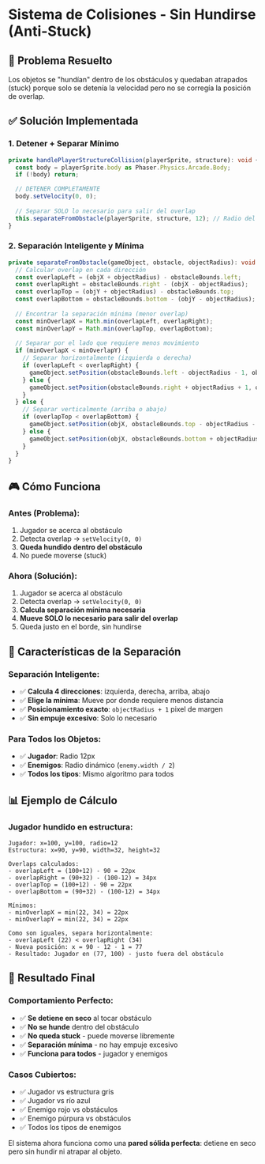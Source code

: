 # Sistema de Colisiones - Sin Hundirse (Anti-Stuck)

## 🎯 Problema Resuelto
Los objetos se "hundían" dentro de los obstáculos y quedaban atrapados (stuck) porque solo se detenía la velocidad pero no se corregía la posición de overlap.

## ✅ Solución Implementada

### 1. **Detener + Separar Mínimo**
```typescript
private handlePlayerStructureCollision(playerSprite, structure): void {
  const body = playerSprite.body as Phaser.Physics.Arcade.Body;
  if (!body) return;

  // DETENER COMPLETAMENTE
  body.setVelocity(0, 0);
  
  // Separar SOLO lo necesario para salir del overlap
  this.separateFromObstacle(playerSprite, structure, 12); // Radio del jugador
}
```

### 2. **Separación Inteligente y Mínima**
```typescript
private separateFromObstacle(gameObject, obstacle, objectRadius): void {
  // Calcular overlap en cada dirección
  const overlapLeft = (objX + objectRadius) - obstacleBounds.left;
  const overlapRight = obstacleBounds.right - (objX - objectRadius);
  const overlapTop = (objY + objectRadius) - obstacleBounds.top;
  const overlapBottom = obstacleBounds.bottom - (objY - objectRadius);
  
  // Encontrar la separación mínima (menor overlap)
  const minOverlapX = Math.min(overlapLeft, overlapRight);
  const minOverlapY = Math.min(overlapTop, overlapBottom);
  
  // Separar por el lado que requiere menos movimiento
  if (minOverlapX < minOverlapY) {
    // Separar horizontalmente (izquierda o derecha)
    if (overlapLeft < overlapRight) {
      gameObject.setPosition(obstacleBounds.left - objectRadius - 1, objY);
    } else {
      gameObject.setPosition(obstacleBounds.right + objectRadius + 1, objY);
    }
  } else {
    // Separar verticalmente (arriba o abajo)
    if (overlapTop < overlapBottom) {
      gameObject.setPosition(objX, obstacleBounds.top - objectRadius - 1);
    } else {
      gameObject.setPosition(objX, obstacleBounds.bottom + objectRadius + 1);
    }
  }
}
```

## 🎮 Cómo Funciona

### Antes (Problema):
1. Jugador se acerca al obstáculo
2. Detecta overlap → `setVelocity(0, 0)`
3. **Queda hundido dentro del obstáculo**
4. No puede moverse (stuck)

### Ahora (Solución):
1. Jugador se acerca al obstáculo
2. Detecta overlap → `setVelocity(0, 0)`
3. **Calcula separación mínima necesaria**
4. **Mueve SOLO lo necesario para salir del overlap**
5. Queda justo en el borde, sin hundirse

## 🔧 Características de la Separación

### Separación Inteligente:
- ✅ **Calcula 4 direcciones**: izquierda, derecha, arriba, abajo
- ✅ **Elige la mínima**: Mueve por donde requiere menos distancia
- ✅ **Posicionamiento exacto**: `objectRadius + 1` pixel de margen
- ✅ **Sin empuje excesivo**: Solo lo necesario

### Para Todos los Objetos:
- ✅ **Jugador**: Radio 12px
- ✅ **Enemigos**: Radio dinámico (`enemy.width / 2`)
- ✅ **Todos los tipos**: Mismo algoritmo para todos

## 📊 Ejemplo de Cálculo

### Jugador hundido en estructura:
```
Jugador: x=100, y=100, radio=12
Estructura: x=90, y=90, width=32, height=32

Overlaps calculados:
- overlapLeft = (100+12) - 90 = 22px
- overlapRight = (90+32) - (100-12) = 34px  
- overlapTop = (100+12) - 90 = 22px
- overlapBottom = (90+32) - (100-12) = 34px

Mínimos:
- minOverlapX = min(22, 34) = 22px
- minOverlapY = min(22, 34) = 22px

Como son iguales, separa horizontalmente:
- overlapLeft (22) < overlapRight (34)
- Nueva posición: x = 90 - 12 - 1 = 77
- Resultado: Jugador en (77, 100) - justo fuera del obstáculo
```

## 🚀 Resultado Final

### Comportamiento Perfecto:
- ✅ **Se detiene en seco** al tocar obstáculo
- ✅ **No se hunde** dentro del obstáculo  
- ✅ **No queda stuck** - puede moverse libremente
- ✅ **Separación mínima** - no hay empuje excesivo
- ✅ **Funciona para todos** - jugador y enemigos

### Casos Cubiertos:
- ✅ Jugador vs estructura gris
- ✅ Jugador vs río azul
- ✅ Enemigo rojo vs obstáculos
- ✅ Enemigo púrpura vs obstáculos
- ✅ Todos los tipos de enemigos

El sistema ahora funciona como una **pared sólida perfecta**: detiene en seco pero sin hundir ni atrapar al objeto.